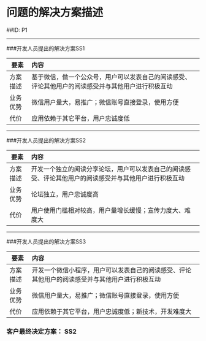 # 问题的解决方案描述

##ID: P1







---



###开发人员提出的解决方案SS1



| 要素 | 内容 |
| --- | :--- |
| 方案描述 | 基于微信，做一个公众号，用户可以发表自己的阅读感受、评论其他用户的阅读感受并与其他用户进行积极互动 |
| 业务优势 | 微信用户量大，易推广；微信账号直接登录，使用方便 |
| 代价 | 应用依赖于其它平台，用户忠诚度低 |







---





###开发人员提出的解决方案SS2



| 要素 | 内容 |
| --- | :--- |
| 方案描述 | 开发一个独立的阅读分享论坛，用户可以发表自己的阅读感受、评论其他用户的阅读感受并与其他用户进行积极互动 |
| 业务优势 | 论坛独立，用户忠诚度高 |
| 代价 | 用户使用门槛相对较高，用户量增长缓慢；宣传力度大、难度大 |



---














###开发人员提出的解决方案SS3







| 要素 | 内容 |
| --- | :--- |
| 方案描述 | 开发一个微信小程序，用户可以发表自己的阅读感受、评论其他用户的阅读感受并与其他用户进行积极互动 |
| 业务优势 | 微信用户量大，易推广；微信账号直接登录，使用方便 |
| 代价 | 应用依赖于其它平台，用户忠诚度低；新技术，开发难度大 |







### 客户最终决定方案： SS2




